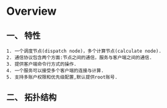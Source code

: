 # Overview
## 一、 特性  
    1. 一个调度节点(dispatch node)，多个计算节点(calculate node).  
    2. 通信协议包含两个方面:节点之间的通信，服务与客户端之间的通信.  
    3. 提供客户端命令行方式的操作.   
    4. 一个服务可以接受多个客户端的连接与计算.  
    5. 支持多账户权限和优先级配置,默认提供root账号.  
    
## 二、 拓扑结构  
    